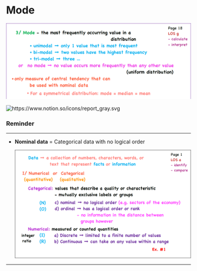 # Mode

![image.png](Mode%201762adf9873a807580eec40d12d40d7d/image.png)

<aside>
<img src="https://www.notion.so/icons/report_gray.svg" alt="https://www.notion.so/icons/report_gray.svg" width="40px" />

### Reminder

---

- **Nominal data** = Categorical data with no logical order
    
    ![Screenshot (61).png](../LOS%20uni%201762adf9873a80d5bcc3f4ddbd150792/Screenshot_(61).png)
    
</aside>

---